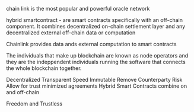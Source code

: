 chain link is the most popular and powerful oracle network

hybrid smartcontract - are smart contracts specifically with an off-chain component. 
It combines decentralized on-chain settlement layer and any decentralized external
off-chain data or computation 

Chainlink provides data ands external computation to smart contracts 

The individuals that make up blockchain are known as node operators and they are the 
indeppendent individuals running the software that connects the whole blockchain together. 
 

Decentralized
Transparent
Speed
Immutable
Remove Counterparty Risk
Allow for trust minimized agreements
Hybrid Smart Contracts combine on and off-chain


Freedom and Trustless